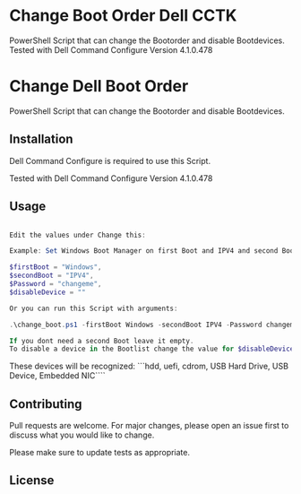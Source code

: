# Change Boot Order Dell CCTK

PowerShell Script that can change the Bootorder and disable Bootdevices.
Tested with Dell Command Configure Version 4.1.0.478

# Change Dell Boot Order 

PowerShell Script that can change the Bootorder and disable Bootdevices.

## Installation

Dell Command Configure is required to use this Script.

Tested with Dell Command Configure Version 4.1.0.478

## Usage

```powershell

Edit the values under Change this:

Example: Set Windows Boot Manager on first Boot and IPV4 and second Boot. BIOS password is "changeme".

$firstBoot = "Windows",
$secondBoot = "IPV4",
$Password = "changeme",
$disableDevice = ""

Or you can run this Script with arguments:

.\change_boot.ps1 -firstBoot Windows -secondBoot IPV4 -Password changeme

If you dont need a second Boot leave it empty.
To disable a device in the Bootlist change the value for $disableDevice.
```

These devices will be recognized:
```hdd, uefi, cdrom, USB Hard Drive, USB Device, Embedded NIC````

## Contributing
Pull requests are welcome. For major changes, please open an issue first to discuss what you would like to change.

Please make sure to update tests as appropriate.

## License

